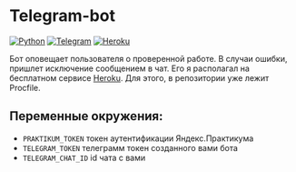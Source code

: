 # Telegram-bot
[![Python](https://img.shields.io/badge/-Python-464646?style=flat-square&logo=Python)](https://www.python.org/)
[![Telegram](https://img.shields.io/badge/-Telegram-464646?style=flat-square&logo=Telegram)](https://pypi.org/project/python-telegram-bot/)
[![Heroku](https://img.shields.io/badge/-Heroku-464646?style=flat-square&logo=Heroku)](https://www.heroku.com/)

Бот оповещает пользователя о проверенной работе. В случаи ошибки, пришлет исключение сообщением в чат.
Его я располагал на бесплатном сервисе [Heroku](https://www.heroku.com/). Для этого, в репозитории уже лежит Procfile.

## Переменные окружения:
* `PRAKTIKUM_TOKEN` токен аутентификации Яндекс.Практикума
* `TELEGRAM_TOKEN`  телеграмм токен созданного вами бота
* `TELEGRAM_CHAT_ID`         id чата с вами
